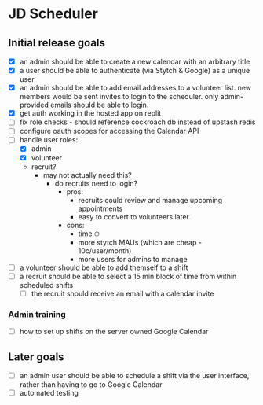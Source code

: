 # JD Scheduler

## Initial release goals

- [x] an admin should be able to create a new calendar with an arbitrary title
- [x] a user should be able to authenticate (via Stytch & Google) as a unique user
- [x] an admin should be able to add email addresses to a volunteer list. new members would be sent invites to login to the scheduler. only admin-provided emails should be able to login.
- [x] get auth working in the hosted app on replit
- [ ] fix role checks - should reference cockroach db instead of upstash redis
- [ ] configure oauth scopes for accessing the Calendar API
- [ ] handle user roles:
  - [x] admin
  - [x] volunteer
  - recruit?
    - may not actually need this?
      - do recruits need to login?
        - pros:
          - recruits could review and manage upcoming appointments
          - easy to convert to volunteers later
        - cons:
          - time ⏱
          - more stytch MAUs (which are cheap - 10c/user/month)
          - more users for admins to manage
- [ ] a volunteer should be able to add themself to a shift
- [ ] a recruit should be able to select a 15 min block of time from within scheduled shifts
  - [ ] the recruit should receive an email with a calendar invite

### Admin training

- [ ] how to set up shifts on the server owned Google Calendar

## Later goals

- [ ] an admin user should be able to schedule a shift via the user interface, rather than having to go to Google Calendar
- [ ] automated testing
